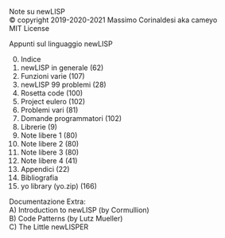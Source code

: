 Note su newLISP  
© copyright 2019-2020-2021 Massimo Corinaldesi aka cameyo  
MIT License  

Appunti sul linguaggio newLISP

00) Indice
01) newLISP in generale (62)
02) Funzioni varie (107)
03) newLISP 99 problemi (28)
04) Rosetta code (100)
05) Project eulero (102)
06) Problemi vari (81)
07) Domande programmatori (102)
08) Librerie (9)
09) Note libere 1 (80)
10) Note libere 2 (80)
11) Note libere 3 (80)
12) Note libere 4 (41)
13) Appendici (22)
14) Bibliografia
99) yo library (yo.zip) (166)

Documentazione Extra:  
A) Introduction to newLISP (by Cormullion)  
B) Code Patterns (by Lutz Mueller)  
C) The Little newLISPER  
